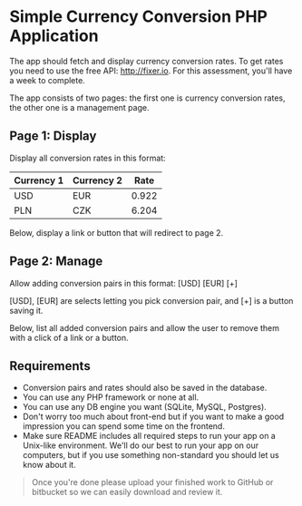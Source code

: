 # Simple Currency Conversion PHP Application


The app should fetch and display currency conversion rates. To get rates you need to use the free API: http://fixer.io. For this assessment, you'll have a week to complete.

The app consists of two pages: the first one is currency conversion rates, the other one is a management page.

## Page 1: Display
Display all conversion rates in this format:

|Currency 1 |  Currency 2 | Rate  |
|-----------|-------------|-------|
|USD        |  EUR        | 0.922 |
|PLN        |  CZK        | 6.204 |

Below, display a link or button that will redirect to page 2.


## Page 2: Manage
Allow adding conversion pairs in this format: [USD] [EUR] [+]

[USD], [EUR] are selects letting you pick conversion pair, and [+] is a button saving it.

Below, list all added conversion pairs and allow the user to remove them with a click of a link or a button.

## Requirements
* Conversion pairs and rates should also be saved in the database. 
* You can use any PHP framework or none at all.
* You can use any DB engine you want (SQLite, MySQL, Postgres).
* Don't worry too much about front-end but if you want to make a good impression you can spend some time on the frontend.
* Make sure README includes all required steps to run your app on a Unix-like environment. We'll do our best to run your app on our computers, but if you use something non-standard you should let us know about it.


> Once you're done please upload your finished work to GitHub or bitbucket so we can easily download and review it.

